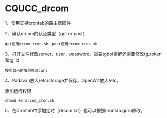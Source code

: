 # CQUCC_drcom

1、使用支持crontab的路由器固件

2、确认drcom的认证类型（get or post）

    get使用drcom_cron.sh，post使用drcom_cron.sh
  
3、打开文件修改server，user，password。需要tgbot提醒还需要修改tg_token和tg_id

    按照自己的情况修改curl

4、Padavan放入/etc/storage并保存，OpenWrt放入/etc。

  添加运行权限
  
    chmod +x drcom_cron.sh

5、在Crontab中添加定时（drcom.txt）也可以按照crontab.guru修改。
